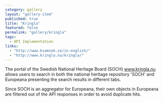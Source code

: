 ```yaml
---
category: gallery
layout: "gallery-item"
published: true
title: "Kringla"
featured: false
permalink: "gallery/kringla"
tags: 
  - API Implementation
links: 
  - "http://www.ksamsok.se/in-english/"
  - "http://www.kringla.nu/kringla/"
---
```


The portal of the Swedish National Heritage Board (SOCH) www.kringla.nu allows users to search in both the national heritage repository 'SOCH' and Europeana presenting the search results in different tabs. 

Since SOCH is an aggregator for Europeana, their own objects in Europeana are filtered out of the API responses in order to avoid duplicate hits.
